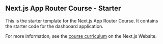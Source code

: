 ## Next.js App Router Course - Starter

This is the starter template for the Next.js App Router Course. It contains the starter code for the dashboard application.

For more information, see the [course curriculum](https://nextjs.org/learn) on the Next.js Website.
